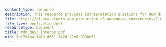 ```yaml
---
content_type: resource
description: This resource provides intrepretation questions for RDM day 3.
file: https://ol-ocw-studio-app-production.s3.amazonaws.com/courses/7-02-experimental-biology-communication-spring-2005/3ef7d4baf479d651342d21e8c9986e52_rdm_day3_interps.pdf
file_type: application/pdf
resourcetype: Document
title: rdm_day3_interps.pdf
uid: 3ef7d4ba-f479-d651-342d-21e8c9986e52
---
```

